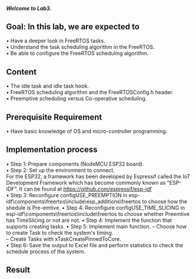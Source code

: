 ##### Welcome to Lab3.
## **Goal**: In this lab, we are expected to
• Have a deeper look in FreeRTOS tasks.\
• Understand the task scheduling algorithm in the FreeRTOS.\
• Be able to configure the FreeRTOS scheduling algorithm.
## **Content**
• The idle task and idle task hook.\
• FreeRTOS scheduling algorithm and the FreeRTOSConfig.h header.\
• Preemptive scheduling versus Co-operative scheduling.
## **Prerequisite Requirement**
• Have basic knowledge of OS and micro-controller programming.
## **Implementation process**
• Step 1: Prepare components (NodeMCU ESP32 board). \
• Step 2: Set up the environment to connect. \
    For the ESP32, a framework has been developed by Espressif called the IoT Development Framework which has become commonly known as "ESP-IDF". It can be found at https://github.com/espressif/esp-idf \
• Step 3: Reconfigure configUSE_PREEMPTION in
esp-idf\components\freertos\include\esp_additions\freertos to choose how the shedule is Pre-emtive.
• Step 4: Reconfigure configUSE_TIME_SLICING in
esp-idf\components\freertos\include\freertos to choose whether Preemtive has TimeSlicing or not
are not.
• Step 4: Implement the function that supports creating tasks.
• Step 5: Implement main function.
  – Choose how to create Task to check the system's timing.\
  – Create Tasks with xTaskCreatePinnedToCore.\
• Step 6: Save the output to Excel file and perform statistics to check the schedule process of the system.
## **Result**
